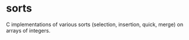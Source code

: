 # sorts
C implementations of various sorts (selection, insertion, quick, merge) on arrays of integers.
